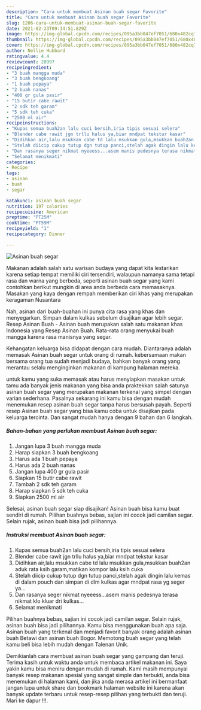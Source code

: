```yaml
---
description: "Cara untuk membuat Asinan buah segar Favorite"
title: "Cara untuk membuat Asinan buah segar Favorite"
slug: 1206-cara-untuk-membuat-asinan-buah-segar-favorite
date: 2021-02-23T09:34:51.829Z
image: https://img-global.cpcdn.com/recipes/095a3bb047ef7051/680x482cq70/asinan-buah-segar-foto-resep-utama.jpg
thumbnail: https://img-global.cpcdn.com/recipes/095a3bb047ef7051/680x482cq70/asinan-buah-segar-foto-resep-utama.jpg
cover: https://img-global.cpcdn.com/recipes/095a3bb047ef7051/680x482cq70/asinan-buah-segar-foto-resep-utama.jpg
author: Nellie Hubbard
ratingvalue: 4.4
reviewcount: 28997
recipeingredient:
- "3 buah mangga muda"
- "3 buah bengkoang"
- "1 buah pepaya"
- "2 buah nanas"
- "400 gr gula pasir"
- "15 butir cabe rawit"
- "2 sdk teh garam"
- "5 sdk teh cuka"
- "2500 ml air"
recipeinstructions:
- "Kupas semua buah2an lalu cuci bersih,iria tipis sesuai selera"
- "Blender cabe rawit jgn trllu halus ya,biar mndpat tekstur kasar"
- "Didihkan air,lalu msukkan cabe td lalu msukkan gula,msukkan buah2an aduk rata ksih garam,matikan kompor lalu ksih cuka"
- "Stelah diicip cukup tutup dgn tutup panci,stelah agak dingin lalu kemas di dalam pouch dan simpan di dlm kulkas agar mndpat rasa yg seger ya..."
- "Dan rasanya seger nikmat nyeeess...asem manis pedesnya terasa nikmat klo kluar dri kulkas..."
- "Selamat menikmati"
categories:
- Recipe
tags:
- asinan
- buah
- segar

katakunci: asinan buah segar 
nutrition: 197 calories
recipecuisine: American
preptime: "PT25M"
cooktime: "PT59M"
recipeyield: "1"
recipecategory: Dinner

---
```



![Asinan buah segar](https://img-global.cpcdn.com/recipes/095a3bb047ef7051/680x482cq70/asinan-buah-segar-foto-resep-utama.jpg)

Makanan adalah salah satu warisan budaya yang dapat kita lestarikan karena setiap tempat memiliki ciri tersendiri, walaupun namanya sama tetapi rasa dan warna yang berbeda, seperti asinan buah segar yang kami contohkan berikut mungkin di area anda berbeda cara memasaknya. Masakan yang kaya dengan rempah memberikan ciri khas yang merupakan keragaman Nusantara

Nah, asinan dari buah-buahan ini punya cita rasa yang khas dan menyegarkan. Simpan dalam kulkas sebelum disajikan agar lebih segar. Resep Asinan Buah - Asinan buah merupakan salah satu makanan khas Indonesia yang Resep Asinan Buah. Rata-rata orang menyukai buah mangga karena rasa manisnya yang segar.

Kehangatan keluarga bisa didapat dengan cara mudah. Diantaranya adalah memasak Asinan buah segar untuk orang di rumah. kebersamaan makan bersama orang tua sudah menjadi budaya, bahkan banyak orang yang merantau selalu menginginkan makanan di kampung halaman mereka.

untuk kamu yang suka memasak atau harus menyiapkan masakan untuk tamu ada banyak jenis makanan yang bisa anda praktekkan salah satunya asinan buah segar yang merupakan makanan terkenal yang simpel dengan varian sederhana. Pasalnya sekarang ini kamu bisa dengan mudah menemukan resep asinan buah segar tanpa harus bersusah payah.
Seperti resep Asinan buah segar yang bisa kamu coba untuk disajikan pada keluarga tercinta. Dan sangat mudah hanya dengan 9 bahan dan 6 langkah.


<!--inarticleads1-->

##### Bahan-bahan yang perlukan membuat Asinan buah segar:

1. Jangan lupa 3 buah mangga muda
1. Harap siapkan 3 buah bengkoang
1. Harus ada 1 buah pepaya
1. Harus ada 2 buah nanas
1. Jangan lupa 400 gr gula pasir
1. Siapkan 15 butir cabe rawit
1. Tambah 2 sdk teh garam
1. Harap siapkan 5 sdk teh cuka
1. Siapkan 2500 ml air


Selesai, asinan buah segar siap disajikan! Asinan buah bisa kamu buat sendiri di rumah. Pilihan buahnya bebas, sajian ini cocok jadi camilan segar. Selain rujak, asinan buah bisa jadi pilihannya. 

<!--inarticleads2-->

##### Instruksi membuat  Asinan buah segar:

1. Kupas semua buah2an lalu cuci bersih,iria tipis sesuai selera
1. Blender cabe rawit jgn trllu halus ya,biar mndpat tekstur kasar
1. Didihkan air,lalu msukkan cabe td lalu msukkan gula,msukkan buah2an aduk rata ksih garam,matikan kompor lalu ksih cuka
1. Stelah diicip cukup tutup dgn tutup panci,stelah agak dingin lalu kemas di dalam pouch dan simpan di dlm kulkas agar mndpat rasa yg seger ya...
1. Dan rasanya seger nikmat nyeeess...asem manis pedesnya terasa nikmat klo kluar dri kulkas...
1. Selamat menikmati


Pilihan buahnya bebas, sajian ini cocok jadi camilan segar. Selain rujak, asinan buah bisa jadi pilihannya. Kamu bisa menggunakan buah apa saja. Asinan buah yang terkenal dan menjadi favorit banyak orang adalah asinan buah Betawi dan asinan buah Bogor. Memotong buah segar yang telah kamu beli bisa lebih mudah dengan Talenan Unik. 

Demikianlah cara membuat asinan buah segar yang gampang dan teruji. Terima kasih untuk waktu anda untuk membaca artikel makanan ini. Saya yakin kamu bisa meniru dengan mudah di rumah. Kami masih mempunyai banyak resep makanan spesial yang sangat simple dan terbukti, anda bisa menemukan di halaman kami, dan jika anda merasa artikel ini bermanfaat jangan lupa untuk share dan bookmark halaman website ini karena akan banyak update terbaru untuk resep-resep pilihan yang terbukti dan teruji. Mari ke dapur !!!. 
